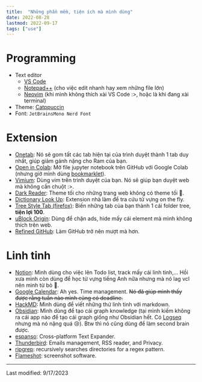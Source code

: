 ```yaml
---
title:  "Những phần mềm, tiện ích mà mình dùng"
date: 2022-08-28
lastmod: 2022-09-17
tags: ["use"]
---
```


# Programming
- Text editor
    - [VS Code](https://code.visualstudio.com/)
    - [Notepad++](https://notepad-plus-plus.org/) (cho việc edit nhanh hay xem những file lớn)
    - [Neovim](https://neovim.io/) (khi mình không thích xài VS Code :>, hoặc là khi đang xài terminal)
- Theme: [Catppuccin](https://github.com/catppuccin/catppuccin)
- Font: `JetBrainsMono Nerd Font`

# Extension
- [Onetab](https://www.one-tab.com/): Nó sẽ gom tất các tab hiện tại của trình duyệt thành 1 tab duy nhất, giúp giảm gánh nặng cho Ram của bạn.
- [Open in Colab](https://chrome.google.com/webstore/detail/open-in-colab/iogfkhleblhcpcekbiedikdehleodpjo): Mở file jupyter notebook trên GitHub với Google Colab (nhưng giờ mình dùng [bookmarklet](https://gist.github.com/ngntrgduc/ee051cae8d3312c7ec636bc1585763b1)).
- [Vimium](https://vimium.github.io/): Dùng vim trên trình duyệt của bạn. Nó sẽ giúp bạn duyệt web mà không cần chuột :>.
- [Dark Reader](https://darkreader.org/): Theme tối cho những trang web không có theme tối 🥲.
- [Dictionary Look Up](https://github.com/ngntrgduc/Dictionary-Look-Up): Extension nhà làm để tra cứu từ vựng on the fly.
- [Tree Style Tab (firefox)](https://addons.mozilla.org/en-US/firefox/addon/tree-style-tab/): Biến những tab của bạn thành 1 cái folder tree, **tiện lợi 100**.
- [uBlock Origin](https://ublockorigin.com/): Dùng để chặn ads, hide mấy cái element mà mình không thích trên web.
- [Refined GitHub](https://github.com/refined-github/refined-github): Làm GitHub trở nên mượt mà hơn.


# Linh tinh
- [Notion](https://www.notion.so/): Mình dùng cho việc lên Todo list, track mấy cái linh tinh,... Hồi xưa mình còn dùng để học từ vựng tiếng Anh nữa nhưng mà nó lag vcl nên mình từ bỏ 🙂.
- [Google Calendar](https://calendar.google.com/): Ah yes. Time management. ~~Nó đã giúp mình thấy được rằng tuần nào mình cũng có deadline.~~
- [HackMD](https://hackmd.io/): Mình dùng để viết những thứ linh tinh với markdown.
- [Obsidian](https://obsidian.md/): Mình dùng để tạo cái graph knowledge (tại mình kiếm không ra cái app nào để tạo cái graph giống như Obsidian hết. Có [Logseq](https://github.com/logseq/logseq) nhưng mà nó nặng quá 😢). Btw thì nó cũng dùng để làm second brain được.
- [espanso](https://github.com/espanso/espanso): Cross-platform Text Expander.
- [Thunderbird](https://www.thunderbird.net/en-US/): Emails management, RSS reader, and Privacy.
- [ripgrep](https://github.com/BurntSushi/ripgrep): recursively searches directories for a regex pattern.
- [Flameshot](https://github.com/flameshot-org/flameshot): screenshot software.

---
Last modified: 9/17/2023